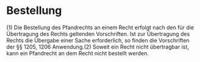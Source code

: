 # Bestellung

(1) Die Bestellung des Pfandrechts an einem Recht erfolgt nach den für die Übertragung des Rechts geltenden Vorschriften. Ist zur Übertragung des Rechts die Übergabe einer Sache erforderlich, so finden die Vorschriften der §§ 1205, 1206 Anwendung.(2) Soweit ein Recht nicht übertragbar ist, kann ein Pfandrecht an dem Recht nicht bestellt werden. 

